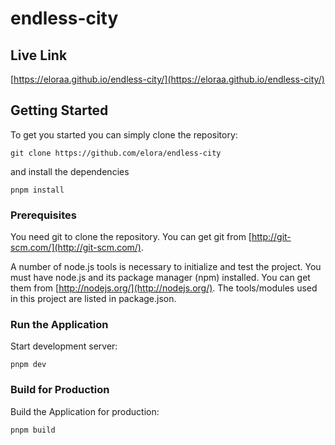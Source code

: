 # endless-city

## Live Link
[https://eloraa.github.io/endless-city/](https://eloraa.github.io/endless-city/)

## Getting Started
To get you started you can simply clone the repository:

```
git clone https://github.com/elora/endless-city
```
and install the dependencies
```
pnpm install
```

### Prerequisites
You need git to clone the repository. You can get git from
[http://git-scm.com/](http://git-scm.com/).

A number of node.js tools is necessary to initialize and test the project. You must have node.js and its package manager (npm) installed. You can get them from  [http://nodejs.org/](http://nodejs.org/). The tools/modules used in this project are listed in package.json.

### Run the Application

Start development server:

    pnpm dev   

### Build for Production

Build the Application for production:

    pnpm build   